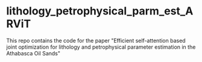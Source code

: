 # lithology_petrophysical_parm_est_ARViT
This repo contains the code for the paper "Efficient self-attention based joint optimization for lithology and petrophysical parameter estimation in the Athabasca Oil Sands"
